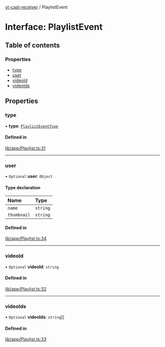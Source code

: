 [yt-cast-receiver](../README.md) / PlaylistEvent

# Interface: PlaylistEvent

## Table of contents

### Properties

- [type](PlaylistEvent.md#type)
- [user](PlaylistEvent.md#user)
- [videoId](PlaylistEvent.md#videoid)
- [videoIds](PlaylistEvent.md#videoids)

## Properties

### type

• **type**: [`PlaylistEventType`](../README.md#playlisteventtype)

#### Defined in

[lib/app/Playlist.ts:31](https://github.com/patrickkfkan/yt-cast-receiver/blob/64eea67/src/lib/app/Playlist.ts#L31)

___

### user

• `Optional` **user**: `Object`

#### Type declaration

| Name | Type |
| :------ | :------ |
| `name` | `string` |
| `thumbnail` | `string` |

#### Defined in

[lib/app/Playlist.ts:34](https://github.com/patrickkfkan/yt-cast-receiver/blob/64eea67/src/lib/app/Playlist.ts#L34)

___

### videoId

• `Optional` **videoId**: `string`

#### Defined in

[lib/app/Playlist.ts:32](https://github.com/patrickkfkan/yt-cast-receiver/blob/64eea67/src/lib/app/Playlist.ts#L32)

___

### videoIds

• `Optional` **videoIds**: `string`[]

#### Defined in

[lib/app/Playlist.ts:33](https://github.com/patrickkfkan/yt-cast-receiver/blob/64eea67/src/lib/app/Playlist.ts#L33)
